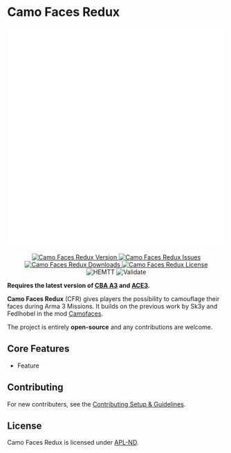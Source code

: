 # Camo Faces Redux

![Camo Faces Redux Logo](https://github.com/Andx667/CamoFacesRedux/blob/main/logo_cfr.png)

<p align="center">
    <a href="https://github.com/Andx667/CamoFacesRedux/releases/latest">
        <img src="https://img.shields.io/badge/Version-0.0.0-blue?style=flat-square" alt="Camo Faces Redux Version">
    </a>
    <a href="https://github.com/Andx667/CamoFacesRedux/issues">
        <img src="https://img.shields.io/github/issues-raw/Andx667/CamoFacesRedux.svg?style=flat-square&label=Issues" alt="Camo Faces Redux Issues">
    </a>
    <a href="https://steamcommunity.com/sharedfiles/filedetails/?id=MOD_ID">
        <img src="https://img.shields.io/steam/downloads/MOD_ID.svg?style=flat-square&label=Downloads" alt="Camo Faces Redux Downloads">
    </a>
    <a href="https://github.com/Andx667/CamoFacesRedux/blob/main/LICENSE">
        <img src="https://img.shields.io/badge/License-APL ND-red?style=flat-square" alt="Camo Faces Redux License">
    </a>
    <br>
    <img src="https://img.shields.io/github/actions/workflow/status/Andx667/CamoFacesRedux/hemtt.yml?style=flat-square&label=HEMTT" alt="HEMTT">
    <img src="https://img.shields.io/github/actions/workflow/status/Andx667/CamoFacesRedux/arma.yml?style=flat-square&label=Validate" alt="Validate">
</p>

__Requires the latest version of [CBA A3](https://github.com/CBATeam/CBA_A3/releases/latest) and [ACE3](https://github.com/acemod/ACE3).__

__Camo Faces Redux__ (CFR) gives players the possibility to camouflage their faces during Arma 3 Missions. It builds on the previous work by Sk3y and Fedlhobel in the mod [Camofaces](https://steamcommunity.com/sharedfiles/filedetails/?id=346665985&searchtext=camo+faces).

The project is entirely __open-source__ and any contributions are welcome.

## Core Features

- Feature

## Contributing

For new contributers, see the [Contributing Setup & Guidelines](./.github/CONTRIBUTING.md).

## License

Camo Faces Redux is licensed under [APL-ND](./LICENSE.md).
